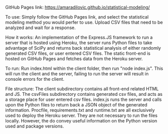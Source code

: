 GitHub Pages link: https://amaradilovic.github.io/statistical-modeling/

To use:
Simply follow the GitHub Pages link, and select the statistical modeling method you would perfer to use. Upload CSV files that need to be analyzed and wait for a response.

How it works:
An implementation of the Express.JS framework to run a server that is hosted using Heroku, the server runs Python files to take advantage of SciPy and returns back statistical analysis of either randomly generated CSV files, or user entered CSV files. The static front-end is hosted on GitHub Pages and fetches data from the Heroku server.

To run: 
Run index.html within the client folder, then run "node index.js".
This will run the client and the server, failing to run the server will result in console errors for the client.

File structure:
The client subdirectory contains all front-end related HTML and JS. The csvFiles subdirectory contains generated csv files, and acts as a storage place for user entered csv files. index.js runs the server and calls upon the Python files to return back a JSON object of the generated information.
Procfile, requirements.txt and runtime.txt are all exclusively used to deploy the Heroku server. They are not necessary to run the files locally. However, the do convey useful information on the Python version used and package versions. 